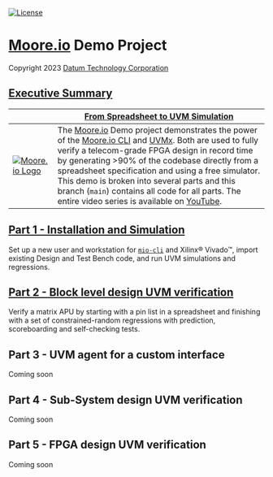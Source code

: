 [![License](https://img.shields.io/badge/License-GPL%203.0-blue.svg)](https://opensource.org/licenses/GPL-3.0)

# [Moore.io](https://www.mooreio.com/) Demo Project
Copyright 2023 [Datum Technology Corporation](https://datumtc.ca/)

## [Executive Summary](https://www.youtube.com/channel/UCSqqT6JtmecBIoC_3DMLk0g)
|  | **[From Spreadsheet to UVM Simulation](https://mio-cli.readthedocs.io/en/latest/code_templates.html)** |
|-|-|
| [![Moore.io Logo](https://www.mooreio.com/content/images/logo.png)](https://www.mooreio.com/) | The [Moore.io](https://www.mooreio.com/) Demo project demonstrates the power of the [Moore.io CLI](https://mio-cli.readthedocs.io/en/latest/commands.html) and [UVMx](https://datumtc.ca/products/uvmx).  Both are used to fully verify a telecom-grade FPGA design in record time by generating >90% of the codebase directly from a spreadsheet specification and using a free simulator.  This demo is broken into several parts and this branch (`main`) contains all code for all parts.  The entire video series is available on [YouTube](https://www.youtube.com/channel/UCSqqT6JtmecBIoC_3DMLk0g).

## [Part 1 - Installation and Simulation](https://github.com/Datum-Technology-Corporation/mio_demo/tree/p1_start)
Set up a new user and workstation for [`mio-cli`](https://pypi.org/project/mio-cli/) and Xilinx® Vivado™, import existing Design and Test Bench code, and run UVM simulations and regressions.

## [Part 2 - Block level design UVM verification](https://github.com/Datum-Technology-Corporation/mio_demo/tree/p2_start)
Verify a matrix APU by starting with a pin list in a spreadsheet and finishing with a set of constrained-random regressions with prediction, scoreboarding and self-checking tests.

## Part 3 - UVM agent for a custom interface
Coming soon

## Part 4 - Sub-System design UVM verification
Coming soon

## Part 5 - FPGA design UVM verification
Coming soon
